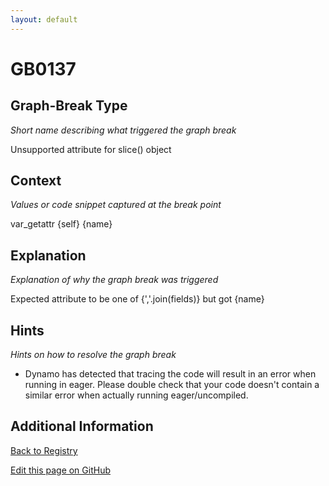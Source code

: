 ```yaml
---
layout: default
---
```

# GB0137

## Graph-Break Type
*Short name describing what triggered the graph break*

Unsupported attribute for slice() object

## Context
*Values or code snippet captured at the break point*

var_getattr {self} {name}

## Explanation
*Explanation of why the graph break was triggered*

Expected attribute to be one of {','.join(fields)} but got {name}

## Hints
*Hints on how to resolve the graph break*

- Dynamo has detected that tracing the code will result in an error when running in eager. Please double check that your code doesn't contain a similar error when actually running eager/uncompiled.


## Additional Information

<!-- ADDITIONAL INFORMATION START - Add custom information below this line -->

<!-- ADDITIONAL INFORMATION END -->

[Back to Registry](../index.html)

[Edit this page on GitHub](https://github.com/pytorch-labs/compile-graph-break-site/edit/main/docs/gb/gb0137.md)
